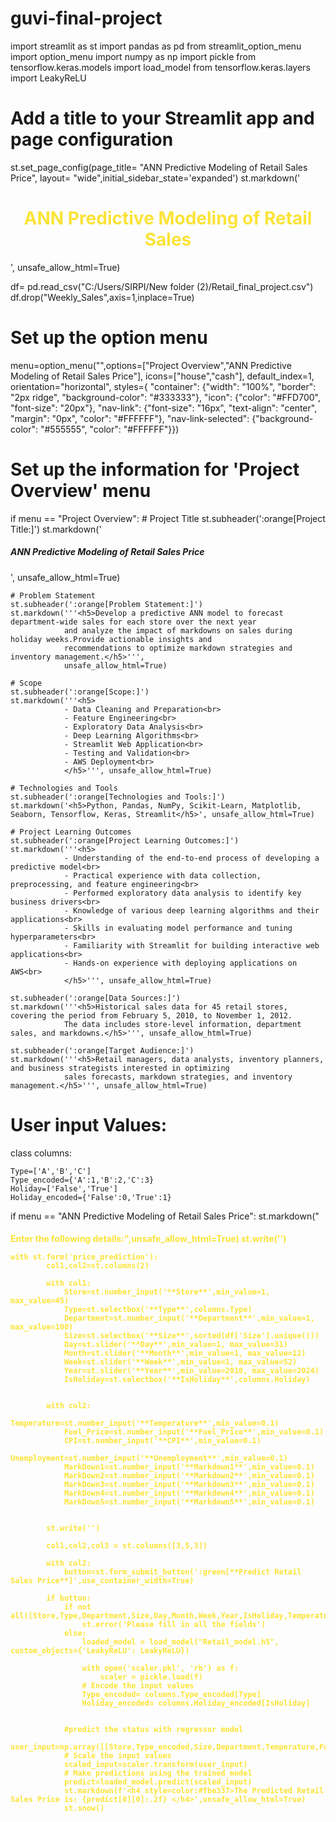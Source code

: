 # guvi-final-project

import streamlit as st
import pandas as pd
from streamlit_option_menu import option_menu
import numpy as np
import pickle
from tensorflow.keras.models import load_model
from tensorflow.keras.layers import LeakyReLU

# Add a title to your Streamlit app and page configuration

st.set_page_config(page_title= "ANN Predictive Modeling of Retail Sales Price",
                   layout= "wide",initial_sidebar_state='expanded')
st.markdown('<h1 style="color:#fbe337;text-align: center;">ANN Predictive Modeling of Retail Sales </h1>', unsafe_allow_html=True)

df= pd.read_csv("C:/Users/SIRPI/New folder (2)/Retail_final_project.csv")
df.drop("Weekly_Sales",axis=1,inplace=True)

# Set up the option menu
menu=option_menu("",options=["Project Overview","ANN Predictive Modeling of Retail Sales Price"],
                        icons=["house","cash"],
                        default_index=1,
                        orientation="horizontal",
                        styles={
        "container": {"width": "100%", "border": "2px ridge", "background-color": "#333333"},
        "icon": {"color": "#FFD700", "font-size": "20px"}, 
        "nav-link": {"font-size": "16px", "text-align": "center", "margin": "0px", "color": "#FFFFFF"},
        "nav-link-selected": {"background-color": "#555555", "color": "#FFFFFF"}})

# Set up the information for 'Project Overview' menu
if menu == "Project Overview":
    # Project Title
    st.subheader(':orange[Project Title:]')
    st.markdown('<h5>ANN Predictive Modeling of Retail Sales Price</h5>', unsafe_allow_html=True)
    
    # Problem Statement
    st.subheader(':orange[Problem Statement:]')
    st.markdown('''<h5>Develop a predictive ANN model to forecast department-wide sales for each store over the next year 
                and analyze the impact of markdowns on sales during holiday weeks.Provide actionable insights and 
                recommendations to optimize markdown strategies and inventory management.</h5>''', 
                unsafe_allow_html=True)
    
    # Scope
    st.subheader(':orange[Scope:]')
    st.markdown('''<h5>
                - Data Cleaning and Preparation<br>
                - Feature Engineering<br>
                - Exploratory Data Analysis<br>
                - Deep Learning Algorithms<br>
                - Streamlit Web Application<br>
                - Testing and Validation<br>
                - AWS Deployment<br>
                </h5>''', unsafe_allow_html=True)
    
    # Technologies and Tools
    st.subheader(':orange[Technologies and Tools:]')
    st.markdown('<h5>Python, Pandas, NumPy, Scikit-Learn, Matplotlib, Seaborn, Tensorflow, Keras, Streamlit</h5>', unsafe_allow_html=True)
    
    # Project Learning Outcomes
    st.subheader(':orange[Project Learning Outcomes:]')
    st.markdown('''<h5>
                - Understanding of the end-to-end process of developing a predictive model<br>
                - Practical experience with data collection, preprocessing, and feature engineering<br>
                - Performed exploratory data analysis to identify key business drivers<br>
                - Knowledge of various deep learning algorithms and their applications<br>
                - Skills in evaluating model performance and tuning hyperparameters<br>
                - Familiarity with Streamlit for building interactive web applications<br>
                - Hands-on experience with deploying applications on AWS<br>
                </h5>''', unsafe_allow_html=True)
    
    st.subheader(':orange[Data Sources:]')
    st.markdown('''<h5>Historical sales data for 45 retail stores, covering the period from February 5, 2010, to November 1, 2012. 
                The data includes store-level information, department sales, and markdowns.</h5>''', unsafe_allow_html=True)
    
    st.subheader(':orange[Target Audience:]')
    st.markdown('''<h5>Retail managers, data analysts, inventory planners, and business strategists interested in optimizing 
                sales forecasts, markdown strategies, and inventory management.</h5>''', unsafe_allow_html=True)
# User input Values:

class columns:

    Type=['A','B','C']
    Type_encoded={'A':1,'B':2,'C':3}
    Holiday=['False','True']
    Holiday_encoded={'False':0,'True':1}

if menu == "ANN Predictive Modeling of Retail Sales Price":
    st.markdown("<h4 style=color:#fbe337>Enter the following details:",unsafe_allow_html=True)
    st.write('')

    with st.form('price_prediction'):
            col1,col2=st.columns(2)

            with col1:
                Store=st.number_input('**Store**',min_value=1, max_value=45)
                Type=st.selectbox('**Type**',columns.Type)
                Department=st.number_input('**Department**',min_value=1, max_value=100)
                Size=st.selectbox('**Size**',sorted(df['Size'].unique()))
                Day=st.slider('**Day**',min_value=1, max_value=31)
                Month=st.slider('**Month**',min_value=1, max_value=12)
                Week=st.slider('**Week**',min_value=1, max_value=52)
                Year=st.slider('**Year**',min_value=2010, max_value=2024)
                IsHoliday=st.selectbox('**IsHoliday**',columns.Holiday)
            

            with col2:
                Temperature=st.number_input('**Temperature**',min_value=0.1)
                Fuel_Price=st.number_input('**Fuel_Price**',min_value=0.1)
                CPI=st.number_input('**CPI**',min_value=0.1)
                Unemployment=st.number_input('**Unemployment**',min_value=0.1)
                MarkDown1=st.number_input('**Markdown1**',min_value=0.1)
                MarkDown2=st.number_input('**Markdown2**',min_value=0.1)
                MarkDown3=st.number_input('**Markdown3**',min_value=0.1)
                MarkDown4=st.number_input('**Markdown4**',min_value=0.1)
                MarkDown5=st.number_input('**Markdown5**',min_value=0.1)


            st.write('')

            col1,col2,col3 = st.columns([3,5,3])

            with col2:
                button=st.form_submit_button(':green[**Predict Retail Sales Price**]',use_container_width=True)
            
            if button:
                if not all([Store,Type,Department,Size,Day,Month,Week,Year,IsHoliday,Temperature,Fuel_Price,CPI,Unemployment,MarkDown1,MarkDown2,MarkDown3,MarkDown4,MarkDown5]):
                    st.error('Please fill in all the fields')
                else:
                    loaded_model = load_model("Retail_model.h5", custom_objects={'LeakyReLU': LeakyReLU})

                    with open('scaler.pkl', 'rb') as f:
                        scaler = pickle.load(f)
                    # Encode the input values
                    Type_encoded= columns.Type_encoded[Type]
                    Holiday_encoded= columns.Holiday_encoded[IsHoliday]


                #predict the status with regressor model
                user_input=np.array([[Store,Type_encoded,Size,Department,Temperature,Fuel_Price,MarkDown1,MarkDown2,MarkDown3,MarkDown4,MarkDown5,CPI,Unemployment,Holiday_encoded,Day,Week,Month,Year]])
                # Scale the input values
                scaled_input=scaler.transform(user_input)
                # Make predictions using the trained model
                predict=loaded_model.predict(scaled_input)
                st.markdown(f'<h4 style=color:#fbe337>The Predicted Retail Sales Price is: {predict[0][0]:.2f} </h4>',unsafe_allow_html=True)
                st.snow()

